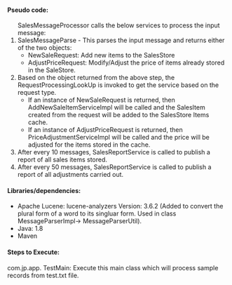 <h4>Pseudo code:</h4>
<ol>SalesMessageProcessor calls the below services to process the input message:
<li> SalesMessageParse - This parses the input message and returns either of the two objects:
<ul><li>NewSaleRequest: Add new items to the SalesStore
<li>AdjustPriceRequest: Modify/Adjust the price of items already stored in the SaleStore.</li></li></ul>
<li> Based on the object returned from the above step, the RequestProcessingLookUp is invoked to get the service based on the request type.
<ul><li>If an instance of NewSaleRequest is returned, then AddNewSaleItemServiceImpl will be called and the SalesItem created from the request will be added to the SalesStore Items cache.</li>
<li>If an instance of AdjustPriceRequest is returned, then PriceAdjustmentServiceImpl will be called and the price will be adjusted for the items stored in the cache.</li></li></ul>
<li> After every 10 messages, SalesReportService is called to publish a report of all sales items stored.</li>
<li> After every 50 messages, SalesReportService is called to publish a report of all adjustments carried out.</li>
</ol>
<h4>Libraries/dependencies: </h4><ul>
<li>Apache Lucene: lucene-analyzers Version: 3.6.2 (Added to convert the plural form of a word to its singluar form. Used in class MessageParserImpl-> MessageParserUtil).</li>
<li>	Java: 1.8</li>
<li>Maven </li>
</ul>
<h4>Steps to Execute: </h4>
com.jp.app. TestMain: Execute this main class which will process sample records from test.txt file.




